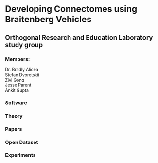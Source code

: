 # Developing Connectomes using Braitenberg Vehicles

## Orthogonal Research and Education Laboratory study group  

### Members:  
Dr. Bradly Alicea  
Stefan Dvoretskii  
Ziyi Gong  
Jesse Parent  
Ankit Gupta  

### Software   

### Theory  

### Papers  

### Open Dataset  

### Experiments  

